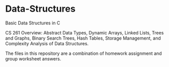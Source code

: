 # Data-Structures
Basic Data Structures in C

CS 261 Overview: Abstract Data Types, Dynamic Arrays, Linked Lists, Trees and Graphs, Binary Search Trees, Hash Tables, Storage Management, and Complexity Analysis of Data Structures.

The files in this repository are a combination of homework assignment and group worksheet answers.
